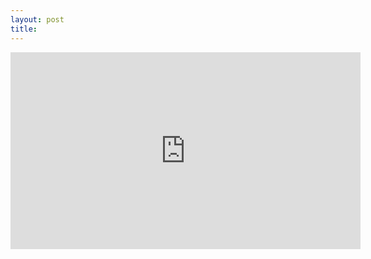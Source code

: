 ```yaml
---
layout: post
title:
---
```


<iframe width="560" height="315" src="https://www.youtube.com/embed/4I_NYya-WWg" frameborder="0"></iframe>
